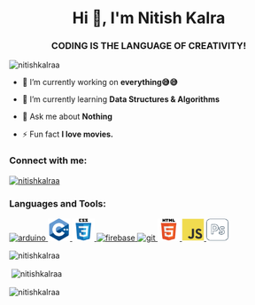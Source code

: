 <h1 align="center">Hi 👋, I'm Nitish Kalra</h1>
<h3 align="center">CODING IS THE LANGUAGE OF CREATIVITY!</h3>

<p align="left"> <img src="https://komarev.com/ghpvc/?username=nitishkalraa&label=Profile%20views&color=12181c&style=plastic" alt="nitishkalraa" /> </p>

- 🔭 I’m currently working on **everything😅😅**

- 🌱 I’m currently learning **Data Structures & Algorithms**

- 💬 Ask me about **Nothing**

- ⚡ Fun fact **I love movies.**

<h3 align="left">Connect with me:</h3>
<p align="left">
<a href="https://www.hackerrank.com/nitishkalraa" target="blank"><img align="center" src="https://cdn.jsdelivr.net/npm/simple-icons@3.0.1/icons/hackerrank.svg" alt="nitishkalraa" height="30" width="40" /></a>
</p>

<h3 align="left">Languages and Tools:</h3>
<p align="left"> <a href="https://www.arduino.cc/" target="_blank"> <img src="https://cdn.worldvectorlogo.com/logos/arduino-1.svg" alt="arduino" width="40" height="40"/> </a> <a href="https://www.w3schools.com/cpp/" target="_blank"> <img src="https://raw.githubusercontent.com/devicons/devicon/master/icons/cplusplus/cplusplus-original.svg" alt="cplusplus" width="40" height="40"/> </a> <a href="https://www.w3schools.com/css/" target="_blank"> <img src="https://raw.githubusercontent.com/devicons/devicon/master/icons/css3/css3-original-wordmark.svg" alt="css3" width="40" height="40"/> </a> <a href="https://firebase.google.com/" target="_blank"> <img src="https://www.vectorlogo.zone/logos/firebase/firebase-icon.svg" alt="firebase" width="40" height="40"/> </a> <a href="https://git-scm.com/" target="_blank"> <img src="https://www.vectorlogo.zone/logos/git-scm/git-scm-icon.svg" alt="git" width="40" height="40"/> </a> <a href="https://www.w3.org/html/" target="_blank"> <img src="https://raw.githubusercontent.com/devicons/devicon/master/icons/html5/html5-original-wordmark.svg" alt="html5" width="40" height="40"/> </a> <a href="https://developer.mozilla.org/en-US/docs/Web/JavaScript" target="_blank"> <img src="https://raw.githubusercontent.com/devicons/devicon/master/icons/javascript/javascript-original.svg" alt="javascript" width="40" height="40"/> </a> <a href="https://www.photoshop.com/en" target="_blank"> <img src="https://raw.githubusercontent.com/devicons/devicon/master/icons/photoshop/photoshop-line.svg" alt="photoshop" width="40" height="40"/> </a> </p>

<p><img align="center" src="https://github-readme-stats.vercel.app/api/top-langs?username=nitishkalraa&show_icons=true&hide_border=true&locale=en&layout=compact" alt="nitishkalraa" /></p>

<p>&nbsp;<img align="center" src="https://github-readme-stats.vercel.app/api?username=nitishkalraa&show_icons=true&theme=dark&hide_border=true&locale=en" alt="nitishkalraa" /></p>

<p><img align="center" src="https://github-readme-streak-stats.herokuapp.com/?user=nitishkalraa&theme=dark" alt="nitishkalraa" /></p>
